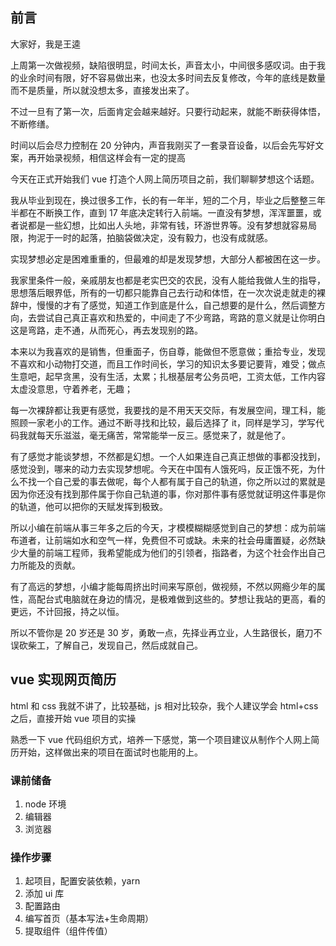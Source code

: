 ## 前言

大家好，我是王逵

上周第一次做视频，缺陷很明显，时间太长，声音太小，中间很多感叹词。由于我的业余时间有限，好不容易做出来，也没太多时间去反复修改，今年的底线是数量而不是质量，所以就没想太多，直接发出来了。

不过一旦有了第一次，后面肯定会越来越好。只要行动起来，就能不断获得体悟，不断修缮。

时间以后会尽力控制在 20 分钟内，声音我刚买了一套录音设备，以后会先写好文案，再开始录视频，相信这样会有一定的提高

今天在正式开始我们 vue 打造个人网上简历项目之前，我们聊聊梦想这个话题。

我从毕业到现在，换过很多工作，长的有一年半，短的二个月，毕业之后整整三年半都在不断换工作，直到 17 年底决定转行入前端。一直没有梦想，浑浑噩噩，或者说都是一些幻想，比如出人头地，非常有钱，环游世界等。没有梦想就容易局限，拘泥于一时的起落，拍脑袋做决定，没有毅力，也没有成就感。

实现梦想必定是困难重重的，但最难的却是发现梦想，大部分人都被困在这一步。

我家里条件一般，亲戚朋友也都是老实巴交的农民，没有人能给我做人生的指导，思想落后眼界低，所有的一切都只能靠自己去行动和体悟，在一次次说走就走的裸辞中，慢慢的才有了感觉，知道工作到底是什么，自己想要的是什么，然后调整方向，去尝试自己真正喜欢和热爱的，中间走了不少弯路，弯路的意义就是让你明白这是弯路，走不通，从而死心，再去发现别的路。

本来以为我喜欢的是销售，但重面子，伤自尊，能做但不愿意做；重拾专业，发现不喜欢和小动物打交道，而且工作时间长，学习的知识太多要记要背，难受；做点生意吧，起早贪黑，没有生活，太累；扎根基层考公务员吧，工资太低，工作内容太虚没意思，守着养老，无趣；

每一次裸辞都让我更有感觉，我要找的是不用天天交际，有发展空间，理工科，能照顾一家老小的工作。通过不断寻找和比较，最后选择了 it，同样是学习，学写代码我就每天乐滋滋，毫无痛苦，常常能举一反三。感觉来了，就是他了。

有了感觉才能谈梦想，不然都是幻想。一个人如果连自己真正想做的事都没找到，感觉没到，哪来的动力去实现梦想呢。今天在中国有人饿死吗，反正饿不死，为什么不找一个自己爱的事去做呢，每个人都有属于自己的轨道，你之所以过的累就是因为你还没有找到那件属于你自己轨道的事，你对那件事有感觉就证明这件事是你的轨道，他可以把你的天赋发挥到极致。

所以小编在前端从事三年多之后的今天，才模模糊糊感觉到自己的梦想：成为前端布道者，让前端如水和空气一样，免费但不可或缺。未来的社会毋庸置疑，必然缺少大量的前端工程师，我希望能成为他们的引领者，指路者，为这个社会作出自己力所能及的贡献。

有了高远的梦想，小编才能每周挤出时间来写原创，做视频，不然以网瘾少年的属性，高配台式电脑就在身边的情况，是极难做到这些的。梦想让我站的更高，看的更远，不计回报，持之以恒。

所以不管你是 20 岁还是 30 岁，勇敢一点，先择业再立业，人生路很长，磨刀不误砍柴工，了解自己，发现自己，然后成就自己。

## vue 实现网页简历

html 和 css 我就不讲了，比较基础，js 相对比较杂，我个人建议学会 html+css 之后，直接开始 vue 项目的实操

熟悉一下 vue 代码组织方式，培养一下感觉，第一个项目建议从制作个人网上简历开始，这样做出来的项目在面试时也能用的上。

### 课前储备

1. node 环境
2. 编辑器
3. 浏览器

### 操作步骤

1. 起项目，配置安装依赖，yarn
2. 添加 ui 库
3. 配置路由
4. 编写首页（基本写法+生命周期）
5. 提取组件（组件传值）
